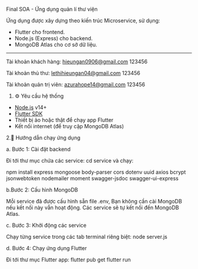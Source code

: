 Final SOA - Ứng dụng quản lí thư viện

Ứng dụng được xây dựng theo kiến trúc Microservice, sử dụng:

- Flutter cho frontend.
- Node.js (Express) cho backend.
- MongoDB Atlas cho cơ sở dữ liệu.

---
Tài khoản khách hàng: 
hieungan0906@gmail.com
123456

Tài khoản thủ thư:
lethihieungan04@gmail.com
123456

Tài khoản quản trị viên: 
azurahope14@gmail.com
123456

1. ⚙️ Yêu cầu hệ thống

- [Node.js](https://nodejs.org/) v14+
- [Flutter SDK](https://flutter.dev/)
- Thiết bị ảo hoặc thật để chạy app Flutter
- Kết nối internet (để truy cập MongoDB Atlas)

2.🚀 Hướng dẫn chạy ứng dụng

a. Bước 1: Cài đặt backend

Đi tới thư mục chứa các service: cd service và chạy: 

npm install express mongoose body-parser cors dotenv uuid axios bcrypt jsonwebtoken nodemailer moment swagger-jsdoc swagger-ui-express

b.Bước 2: Cấu hình MongoDB

Mỗi service đã được cấu hình sẵn file .env,
Bạn không cần cài MongoDB nếu kết nối này vẫn hoạt động. Các service sẽ tự kết nối đến MongoDB Atlas.

c. Bước 3: Khởi động các service

Chạy từng service trong các tab terminal riêng biệt: node server.js


d. Bước 4: Chạy ứng dụng Flutter

Đi tới thư mục Flutter app:
flutter pub get
flutter run

